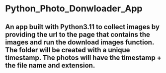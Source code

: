 ﻿# Python_Photo_Donwloader_App

## An app built with Python3.11 to collect images by providing the url to the page that contains the images and run the download images function. The folder will be created with a unique timestamp. The photos will have the timestamp + the file name and extension.
